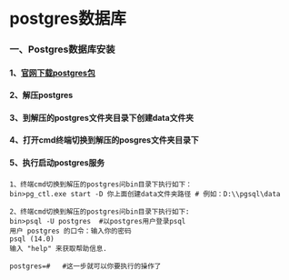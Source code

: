 # postgres数据库
### 一、Postgres数据库安装
#### 1、[官网下载postgres包](https://www.postgresql.org/docs/release/)
#### 2、解压postgres
#### 3、到解压的postgres文件夹目录下创建data文件夹
#### 4、打开cmd终端切换到解压的posgres文件夹目录下
#### 5、执行启动postgres服务
```
1、终端cmd切换到解压的postgres问bin目录下执行如下：
bin>pg_ctl.exe start -D 你上面创建data文件夹路径 # 例如：D:\\pgsql\data

2、终端cmd切换到解压的postgres问bin目录下执行如下:
bin>psql -U postgres  #以postgres用户登录psql
用户 postgres 的口令：输入你的密码
psql (14.0)
输入 "help" 来获取帮助信息.

postgres=#   #这一步就可以你要执行的操作了
```